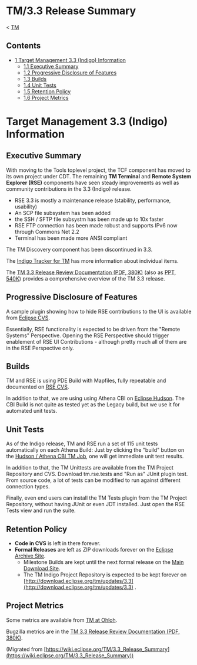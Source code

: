 

TM/3.3 Release Summary
======================

< [TM](./TM "TM")

Contents
--------

*   [1 Target Management 3.3 (Indigo) Information](#Target-Management-3.3-.28Indigo.29-Information)
    *   [1.1 Executive Summary](#Executive-Summary)
    *   [1.2 Progressive Disclosure of Features](#Progressive-Disclosure-of-Features)
    *   [1.3 Builds](#Builds)
    *   [1.4 Unit Tests](#Unit-Tests)
    *   [1.5 Retention Policy](#Retention-Policy)
    *   [1.6 Project Metrics](#Project-Metrics)

Target Management 3.3 (Indigo) Information
==========================================

Executive Summary
-----------------

With moving to the Tools toplevel project, the TCF component has moved to its own project under CDT. The remaining **TM Terminal** and **Remote System Explorer (RSE)** components have seen steady improvements as well as community contributions in the 3.3 (Indigo) release.

*   RSE 3.3 is mostly a maintenance release (stability, performance, usability)
*   An SCP file subsystem has been added
*   the SSH / SFTP file subsystm has been made up to 10x faster
*   RSE FTP connection has been made robust and supports IPv6 now through Commons Net 2.2
*   Terminal has been made more ANSI compliant

The TM Discovery component has been discontinued in 3.3.

The [Indigo Tracker for TM](http://eclipse.org/indigo/planning/SimultaneousReleaseOverview.php?action=project&projectid=tools.tm) has more information about individual items.

The [TM 3.3 Release Review Documentation (PDF, 380K)](https://www.eclipse.org/downloads/download.php?file=/tm/presentations/TM_3.3_Release_Review.pdf) (also as [PPT, 540K](https://www.eclipse.org/downloads/download.php?file=/tm/presentations/TM_3.3_Release_Review.ppt)) provides a comprehensive overview of the TM 3.3 release.

Progressive Disclosure of Features
----------------------------------

A sample plugin showing how to hide RSE contributions to the UI is available from [Eclipse CVS](http://dev.eclipse.org/viewcvs/index.cgi/org.eclipse.tm.rse/plugins/org.eclipse.rse.ui.capabilities/plugin.xml?root=Tools_Project&view=markup).

Essentially, RSE functionality is expected to be driven from the "Remote Systems" Perspective. Opening the RSE Perspective should trigger enablement of RSE UI Contributions - although pretty much all of them are in the RSE Perspective only.

Builds
------

TM and RSE is using PDE Build with Mapfiles, fully repeatable and documented on [RSE CVS](http://dev.eclipse.org/viewcvs/index.cgi/org.eclipse.tm.rse/releng/org.eclipse.rse.build/README_build.txt?root=Tools_Project&view=markup).

In addition to that, we are using using Athena CBI on [Eclipse Hudson](https://hudson.eclipse.org/hudson/job/cbi-tm-3.2-integration/). The CBI Build is not quite as tested yet as the Legacy build, but we use it for automated unit tests.

Unit Tests
----------

As of the Indigo release, TM and RSE run a set of 115 unit tests automatically on each Athena Build: Just by clicking the "build" button on the [Hudson / Athena CBI TM Job](https://hudson.eclipse.org/hudson/job/cbi-tm-3.2-integration/), one will get immediate unit test results.

In addition to that, the TM Unittests are available from the TM Project Repository and CVS. Download tm.rse.tests and "Run as" JUnit plugin test. From source code, a lot of tests can be modified to run against different connection types.

Finally, even end users can install the TM Tests plugin from the TM Project Repository, without having JUnit or even JDT installed. Just open the RSE Tests view and run the suite.

Retention Policy
----------------

*   **Code in CVS** is left in there forever.
*   **Formal Releases** are left as ZIP downloads forever on the [Eclipse Archive Site](http://archive.eclipse.org/tm/downloads).
    *   Milestone Builds are kept until the next formal release on the [Main Download Site](http://download.eclipse.org/tm/downloads).
    *   The TM Indigo Project Repository is expected to be kept forever on [http://download.eclipse.org/tm/updates/3.3](http://download.eclipse.org/tm/updates/3.3) .

Project Metrics
---------------

Some metrics are available from [TM at Ohloh](http://www.ohloh.net/p/5640/analyses/latest).

Bugzilla metrics are in the [TM 3.3 Release Review Documentation (PDF, 380K)](https://www.eclipse.org/downloads/download.php?file=/tm/presentations/TM_3.3_Release_Review.pdf).


(Migrated from [https://wiki.eclipse.org/TM/3.3_Release_Summary](https://wiki.eclipse.org/TM/3.3_Release_Summary))
